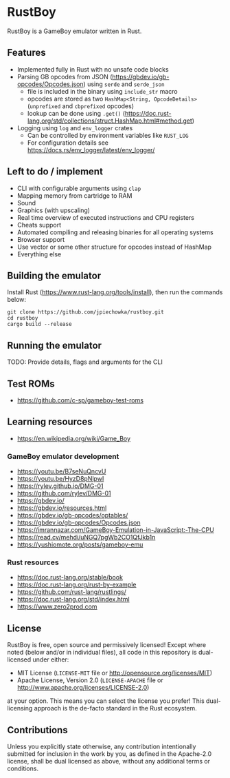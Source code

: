 # RustBoy

RustBoy is a GameBoy emulator written in Rust.

## Features

* Implemented fully in Rust with no unsafe code blocks
* Parsing GB opcodes from JSON (https://gbdev.io/gb-opcodes/Opcodes.json) using `serde` and `serde_json`
  * file is included in the binary using `include_str` macro
  * opcodes are stored as two `HashMap<String, OpcodeDetails>` (`unprefixed` and `cbprefixed` opcodes)
  * lookup can be done using `.get()` (https://doc.rust-lang.org/std/collections/struct.HashMap.html#method.get)
* Logging using `log` and `env_logger` crates
  * Can be controlled by environment variables like `RUST_LOG`
  * For configuration details see https://docs.rs/env_logger/latest/env_logger/

## Left to do / implement

* CLI with configurable arguments using `clap`
* Mapping memory from cartridge to RAM
* Sound
* Graphics (with upscaling)
* Real time overview of executed instructions and CPU registers
* Cheats support
* Automated compiling and releasing binaries for all operating systems
* Browser support
* Use vector or some other structure for opcodes instead of HashMap
* Everything else

## Building the emulator

Install Rust (https://www.rust-lang.org/tools/install), then run the commands below:

```
git clone https://github.com/jpiechowka/rustboy.git
cd rustboy
cargo build --release
```

## Running the emulator

TODO: Provide details, flags and arguments for the CLI

## Test ROMs

* https://github.com/c-sp/gameboy-test-roms

## Learning resources

* https://en.wikipedia.org/wiki/Game_Boy

### GameBoy emulator development

* https://youtu.be/B7seNuQncvU
* https://youtu.be/HyzD8pNlpwI
* https://rylev.github.io/DMG-01
* https://github.com/rylev/DMG-01
* https://gbdev.io/
* https://gbdev.io/resources.html
* https://gbdev.io/gb-opcodes/optables/
* https://gbdev.io/gb-opcodes/Opcodes.json
* https://imrannazar.com/GameBoy-Emulation-in-JavaScript:-The-CPU
* https://read.cv/mehdi/uNGQ7pgWb2CO1QfJkb1n
* https://yushiomote.org/posts/gameboy-emu

### Rust resources

* https://doc.rust-lang.org/stable/book
* https://doc.rust-lang.org/rust-by-example
* https://github.com/rust-lang/rustlings/
* https://doc.rust-lang.org/std/index.html
* https://www.zero2prod.com

## License

RustBoy is free, open source and permissively licensed! Except where noted (below and/or in individual files), all code in this repository is dual-licensed under either:

* MIT License (`LICENSE-MIT` file or http://opensource.org/licenses/MIT)
* Apache License, Version 2.0 (`LICENSE-APACHE` file or http://www.apache.org/licenses/LICENSE-2.0)

at your option. This means you can select the license you prefer! This dual-licensing approach is the de-facto standard in the Rust ecosystem.

## Contributions

Unless you explicitly state otherwise, any contribution intentionally submitted for inclusion in the work by you, as defined in the Apache-2.0 license, shall be dual licensed as above, without any additional terms or conditions.
